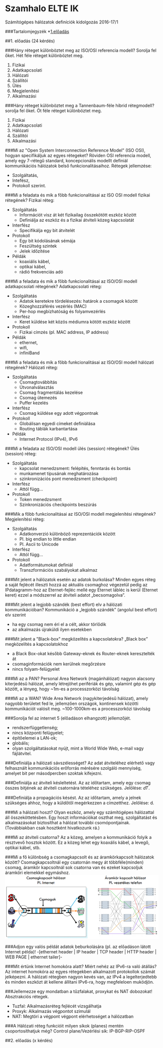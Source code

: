 # Szamhalo ELTE IK
Számítógépes hálózatok definíciók kidolgozás 2016-17/1 

###Tartalomjegyzék
*[1.előadás](https://github.com/gergi30/szamhalo/blob/master/README.md#1-előadás-24-kérdés)

##1. előadás (24 kérdés)

###Hány réteget különböztet meg az ISO/OSI referencia modell? Sorolja fel őket.
Hét féle réteget különböztet meg.

1. Fizikai
2. Adatkapcsolati
3. Hálózati
4. Szállítói
5. Ülés
6. Megjelenítési
7. Alkalmazási

###Hány réteget különböztet meg a Tannenbaum-féle hibrid rétegmodell? sorolja fel őket.
Öt féle réteget különböztet meg.

1. Fizikai
2. Adatkapcsolati
3. Hálózati
4. Szállítói
5. Alkalmazási

###Mi az "Open System Interconnection Reference Model" (ISO OSI), hogyan specifikáljuk az egyes rétegeket?
Röviden OSI referencia modell, amely egy 7-rétegű standard, koncepcionális modellt definiál kommunikációs hálózatok belső funkcionalitásaihoz.
Rétegek jellemzése:
* Szolgáltatás,
* Intefész,
* Protokoll
szerint.

###Mi a feladata és mik a főbb funkcionalitásai az ISO OSI modell fizikai rétegének?
Fizikai réteg:
* Szolgáltatás
  * Információt visz át két fizikailag összekötött eszköz között
  * Definiálja az eszköz és a fizikai átviteli közeg kapcsolatát
* Interfész
  * Specifikálja egy bit átvitelét
* Protokoll
  * Egy bit kódolásának sémája
  * Feszültség szintek
  * Jelek időzítése
* Példák
  * koaxiális kábel, 
  * optikai kábel,
  * rádió frekvenciás adó

###Mi a feladata és mik a főbb funkcionalitásai az ISO/OSI modell adatkapcsolati rétegének?
Adatkapcsolati réteg:
* Szolgáltatás
  * Adatok keretekre tördelésezés: határok a csomagok között
  * Közeghozzáférés vezérlés (MAC)
  * Per-hop megbízhatóság és folyamvezérlés
* Interfész
  * Keret küldése két közös médiumra kötött eszköz között
* Protokoll
  * Fizikai címzés (pl. MAC address, IP address)
* Példák
  * ethernet, 
  * wifi,
  * infiniBand

###Mi a feladata és mik a főbb funkcionalitásai az ISO/OSI modell hálózati rétegének?
Hálózati réteg:
* Szolgáltatás
  * Csomagtovábbítás
  * Útvonalválasztás
  * Csomag fragmentálás kezelése
  * Csomag ütemezés
  * Puffer kezelés
* Interfész
  * Csomag küldése egy adott végpontnak
* Protokoll
  * Globálisan egyedi címeket definiálása
  * Routing táblák karbantartása
* Példák
  *  Internet Protocol (IPv4), IPv6

###Mi a feladata az ISO/OSI modell ülés (session) rétegének?
Ülés (session) réteg:
* Szolgáltatás
  * kapcsolat menedzsment: felépítés, fenntarás és bontás
  * munkamenet típusának meghatározása
  * szinkronizációs pont menedzsment (checkpoint)
* Interfész
  * Attól függ…
* Protokoll
  * Token menedzsment
  * Szinkronizációs checkpoints beszúrás

###Mik a főbb funkcionalitásai az ISO/OSI modell megjelenítési rétegének?
Megjelenítési réteg:
* Szolgáltatás
  * Adatkonverzió különböző reprezentációk között
  * Pl. big endian to little endian
  * Pl. Ascii to Unicode
* Interfész
  * Attól függ…
* Protokoll
  * Adatformátumokat definiál
  * Transzformációs szabályokat alkalmaz

###Mit jelent a hálózatok esetén az adatok burkolása? 
Minden egyes réteg a saját fejlécét illeszti hozzá az aktuális csomaghoz végezetül pedig az IPdatagramm-hoz az Eternet-fejléc mellé egy Eternet lábléc is kerül (Eternet keret) ezzel a módszerrel az átviteli adatot „becsomagolva”.

###Mit jelent a legjobb szándék (best effort) elv a hálózati kommunikációban?
Kommunikáció a „legjobb szándék” (angolul best effort) elv szerint
* ha egy csomag nem éri el a célt, akkor törlődik
* az alkalmazás újraküldi ilyen esetekben

###Mit jelent a "Black-box" megközelítés a kapcsolatokra?
„Black box” megközelítés a kapcsolatokhoz
* a Black Box-okat később Gateway-eknek és Router-eknek keresztelték át
* csomaginformációk nem kerülnek megőrzésre
* nincs folyam-felügyelet

###Mi az a PAN?
Personal Area Network (magánhálózat) nagyon alacsony kiterjedésű hálózat, amely létrejöhet perifériák és gép, valamint gép és gép között, a lényeg, hogy ~1m-es a processzorközi távolság

###Mi az a WAN? 
Wide Area Network (nagykiterjedésű hálózat), amely nagyobb területet fed le, jellemzően országok, kontinensek közötti kommunikációt valósít meg.  ~100-1000km-es a processzorközi távolság

###Sorolja fel az internet 5 (előadáson elhangzott) jellemzőjét.
* rendszerfüggetlenség;
* nincs központi felügyelet;
* építőelemei a LAN-ok;
* globális;
* olyan szolgáltatásokat nyújt, mint a World Wide Web, e-mail vagy fájlátvitel.

###Definiálja a hálózati sávszélességet? 
Az adat átviteléhez elérhető vagy felhasznált kommunikációs erőforrás mérésére szolgáló mennyiség, amelyet bit per másodpercben szoktak kifejezni.

###Definiálja az átviteli késleltetést.
Az az időtartam, amely egy csomag összes bitjének az átviteli csatornára tételéhez szükséges. Jelölése: 𝑑𝑇.

###Definiálja a propagációs késést.
Az az időtartam, amely a jelnek szükséges ahhoz, hogy a küldőtől megérkezzen a címzetthez. Jelölése: d.

###Mi a hálózati hoszt?
Olyan eszköz, amely egy számítógépes hálózattal áll összeköttetésben. Egy hoszt információkat oszthat meg, szolgáltatást és alkalmazásokat biztosíthat a hálózat további csomópontjainak. (Továbbiakban csak hosztként hivatkozunk rá.)

###Mi az átviteli csatorna?
Az a közeg, amelyen a kommunikáció folyik a résztvevő hosztok között. Ez a közeg lehet egy koaxális kábel, a levegő, optikai kábel, stb. 

###Mi a fő különbség a csomagkapcsolt és az áramkörkapcsolt hálózatok között?
Csomagkapcsoltnál egy csatornán megy át többféle(minden) csomag, áramkör kapcsoltnál sok csatorna van és ezeket kapcsoljuk áramköri elemekkel egymáshoz.
![kapcsolat](https://github.com/gergi30/szamhalo/blob/master/kapcsolat.png)

###Adjon egy valós példát adatok beburkolására (pl. az előadáson látott Internet példa)!
-[ethernet header | IP header | TCP header | HTTP header | WEB PAGE | ethernet tailer]-

###Mit értünk Internet homokóra alatt? Miért nehéz az IPv6-ra való átállás?
Az internet homokóra az egyes rétegekben alkalmazott protokollok számát jelképezni. A hálózati rétegben nagyon kevés van, az IPv4 a legelterjedtebb és minden eszközt át kellene állítani IPv6-ra, hogy megfeleloen muködjön.

###Jellemezze egy mondatban a tűzfalakat, proxykat és NAT dobozokat!
Absztrakciós rétegek. 
* Tuzfal: Alkalmazásréteg fejlécét vizsgálhatja 
* Proxyk: Alkalmazás végpontot szimulál 
* NAT: Megtöri a végpont végpont elérhetoséget a hálózatban

###A Hálózati réteg funkcióit milyen síkok (planes) mentén csoportosíthatjuk még?
Control plane/Vezérlési sík: IP-BGP-RIP-OSPF

##2. előadás (x kérdés)
